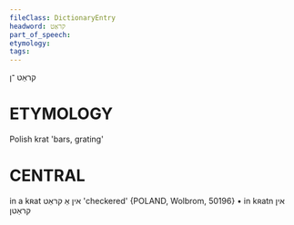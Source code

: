 ```yaml
---
fileClass: DictionaryEntry
headword: קראַט
part_of_speech: 
etymology: 
tags: 
---
```

קראַט
־ן

ETYMOLOGY
===========
Polish krat 'bars, grating'

CENTRAL
========

in a kʀat אין אַ קראַט 'checkered' {POLAND, Wolbrom, 50196}
	•	in kʀatn אין קראַטן
